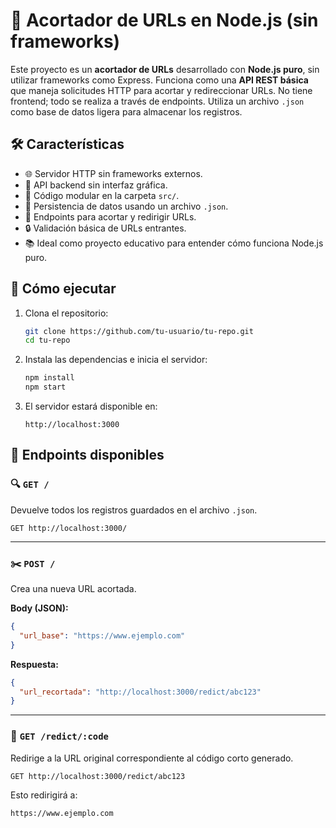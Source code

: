 # 🔗 Acortador de URLs en Node.js (sin frameworks)

Este proyecto es un **acortador de URLs** desarrollado con **Node.js puro**, sin utilizar frameworks como Express. Funciona como una **API REST básica** que maneja solicitudes HTTP para acortar y redireccionar URLs. No tiene frontend; todo se realiza a través de endpoints. Utiliza un archivo `.json` como base de datos ligera para almacenar los registros.

## 🛠️ Características

- 🌐 Servidor HTTP sin frameworks externos.
- 🔧 API backend sin interfaz gráfica.
- 📁 Código modular en la carpeta `src/`.
- 📝 Persistencia de datos usando un archivo `.json`.
- 🔗 Endpoints para acortar y redirigir URLs.
- 🔒 Validación básica de URLs entrantes.
- 📚 Ideal como proyecto educativo para entender cómo funciona Node.js puro.

## 🚀 Cómo ejecutar

1. Clona el repositorio:

   ```bash
   git clone https://github.com/tu-usuario/tu-repo.git
   cd tu-repo
   ```

2. Instala las dependencias e inicia el servidor:

   ```bash
   npm install
   npm start
   ```

3. El servidor estará disponible en:

   ```
   http://localhost:3000
   ```

## 📡 Endpoints disponibles

### 🔍 `GET /`

Devuelve todos los registros guardados en el archivo `.json`.

```
GET http://localhost:3000/
```

---

### ✂️ `POST /`

Crea una nueva URL acortada.

**Body (JSON):**

```json
{
  "url_base": "https://www.ejemplo.com"
}
```

**Respuesta:**

```json
{
  "url_recortada": "http://localhost:3000/redict/abc123"
}
```

---

### 🚀 `GET /redict/:code`

Redirige a la URL original correspondiente al código corto generado.

```
GET http://localhost:3000/redict/abc123
```

Esto redirigirá a:

```
https://www.ejemplo.com
```
